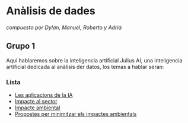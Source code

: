 # Anàlisis de dades
_compuesto por Dylan, Manuel, Roberto y Adrià_
## Grupo 1
Aqui hablaremos sobre la inteligencia artificial Julius AI, una inteligencia artificial dedicada al anàlisis der datos, los temas a hablar seran:
### Lista

- [Les aplicacions de la IA](Las_aplicaciones_de_la_IA4.md)
- [Impacte al sector](inpacto_en_el_sector4.md)
- [Impacte ambiental](Impacto_ambiental4.md)
- [Propostes per minimitzar els impactes ambientals](Propostes_per_minimitzar_els_impactes_ambientals4.md)
